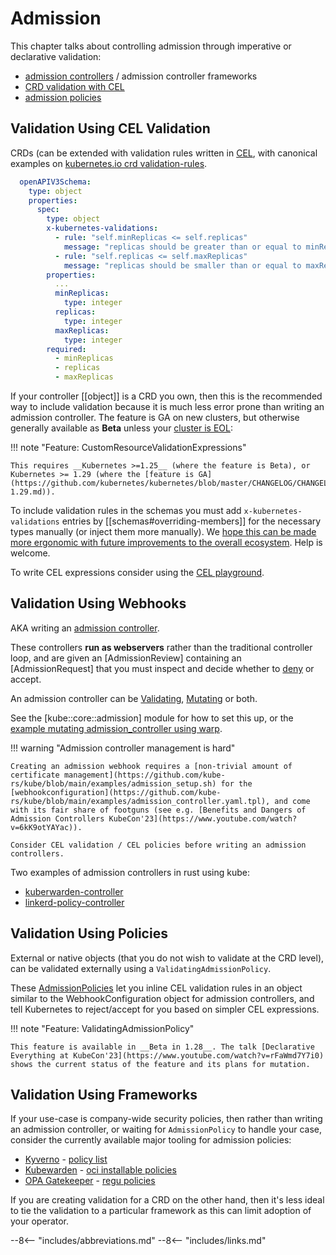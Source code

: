 # Admission

This chapter talks about controlling admission through imperative or declarative validation:

- [admission controllers](https://kubernetes.io/docs/reference/access-authn-authz/admission-controllers/) / admission controller frameworks
- [CRD validation with CEL](https://kubernetes.io/docs/tasks/extend-kubernetes/custom-resources/custom-resource-definitions/#validation-rules)
- [admission policies](https://kubernetes.io/docs/reference/access-authn-authz/validating-admission-policy/)

## Validation Using CEL Validation
CRDs (can be extended with validation rules written in [CEL](https://kubernetes.io/docs/reference/using-api/cel/), with canonical examples on [kubernetes.io crd validation-rules](https://kubernetes.io/docs/tasks/extend-kubernetes/custom-resources/custom-resource-definitions/#validation-rules).

```yaml
  openAPIV3Schema:
    type: object
    properties:
      spec:
        type: object
        x-kubernetes-validations:
          - rule: "self.minReplicas <= self.replicas"
            message: "replicas should be greater than or equal to minReplicas."
          - rule: "self.replicas <= self.maxReplicas"
            message: "replicas should be smaller than or equal to maxReplicas."
        properties:
          ...
          minReplicas:
            type: integer
          replicas:
            type: integer
          maxReplicas:
            type: integer
        required:
          - minReplicas
          - replicas
          - maxReplicas
```

If your controller [[object]] is a CRD you own, then this is the recommended way to include validation because it is much less error prone than writing an admission controller. The feature is GA on new clusters, but otherwise generally available as __Beta__ unless your [cluster is EOL](https://endoflife.date/kubernetes):

!!! note "Feature: CustomResourceValidationExpressions"

    This requires __Kubernetes >=1.25__ (where the feature is Beta), or Kubernetes >= 1.29 (where the [feature is GA](https://github.com/kubernetes/kubernetes/blob/master/CHANGELOG/CHANGELOG-1.29.md)).


To include validation rules in the schemas you must add `x-kubernetes-validations` entries by [[schemas#overriding-members]] for the necessary types manually (or inject them more manually). We [hope this can be made more ergonomic with future improvements to the overall ecosystem](https://github.com/kube-rs/kube/issues/1367). Help is welcome.


To write CEL expressions consider using the [CEL playground](https://playcel.undistro.io/).

## Validation Using Webhooks
AKA writing an [admission controller](https://kubernetes.io/docs/reference/access-authn-authz/admission-controllers/).

These controllers __run as webservers__ rather than the traditional controller loop, and are given an [AdmissionReview] containing an [AdmissionRequest] that you must inspect and decide whether to [deny](https://docs.rs/kube/latest/kube/core/admission/struct.AdmissionResponse.html#method.deny) or accept.

An admission controller can be [Validating](https://docs.rs/k8s-openapi/latest/k8s_openapi/api/admissionregistration/v1/struct.ValidatingWebhook.html), [Mutating](https://docs.rs/k8s-openapi/latest/k8s_openapi/api/admissionregistration/v1/struct.MutatingWebhook.html) or both.

See the [kube::core::admission] module for how to set this up, or the [example mutating admission_controller using warp](https://github.com/kube-rs/kube/blob/main/examples/admission_controller.rs).

!!! warning "Admission controller management is hard"

    Creating an admission webhook requires a [non-trivial amount of certificate management](https://github.com/kube-rs/kube/blob/main/examples/admission_setup.sh) for the [webhookconfiguration](https://github.com/kube-rs/kube/blob/main/examples/admission_controller.yaml.tpl), and come with its fair share of footguns (see e.g. [Benefits and Dangers of Admission Controllers KubeCon'23](https://www.youtube.com/watch?v=6kK9otYAYac)).

    Consider CEL validation / CEL policies before writing an admission controllers.

Two examples of admission controllers in rust using kube:

- [kuberwarden-controller](https://github.com/kubewarden/kubewarden-controller)
- [linkerd-policy-controller](https://github.com/linkerd/linkerd2/tree/main/policy-controller)

## Validation Using Policies
External or native objects (that you do not wish to validate at the CRD level), can be validated externally using a `ValidatingAdmissionPolicy`.

These [AdmissionPolicies](https://kubernetes.io/docs/reference/access-authn-authz/validating-admission-policy/) let you inline CEL validation rules in an object similar to the WebhookConfiguration object for admission controllers, and tell Kubernetes to reject/accept for you based on simpler CEL expressions.

!!! note "Feature: ValidatingAdmissionPolicy"

    This feature is available in __Beta in 1.28__. The talk [Declarative Everything at KubeCon'23](https://www.youtube.com/watch?v=rFaWmd7Y7i0) shows the current status of the feature and its plans for mutation.


## Validation Using Frameworks
If your use-case is company-wide security policies, then rather than writing an admission controller, or waiting for `AdmissionPolicy` to handle your case, consider the currently available major tooling for admission policies:

- [Kyverno](https://kyverno.io/) - [policy list](https://kyverno.io/policies/)
- [Kubewarden](https://www.kubewarden.io/) - [oci installable policies](https://artifacthub.io/packages/search?kind=13&sort=relevance&page=1)
- [OPA Gatekeeper](https://open-policy-agent.github.io/gatekeeper/website/) - [regu policies](https://open-policy-agent.github.io/gatekeeper-library/website/)

If you are creating validation for a CRD on the other hand, then it's less ideal to tie the validation to a particular framework as this can limit adoption of your operator.

--8<-- "includes/abbreviations.md"
--8<-- "includes/links.md"
